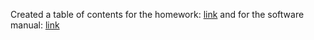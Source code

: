 
Created a table of contents for the homework: [link]() and for the software manual: [link](https://emilyblackb.github.io/math5610/Software_Manual)
